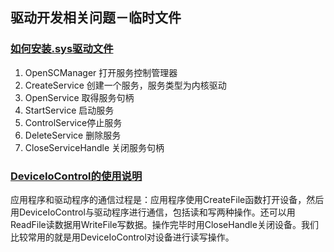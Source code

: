 ## 驱动开发相关问题－临时文件

### [如何安装.sys驱动文件](http://bbs.csdn.net/topics/210022789)

1. OpenSCManager 打开服务控制管理器
2. CreateService 创建一个服务，服务类型为内核驱动
3. OpenService   取得服务句柄
4. StartService  启动服务
5. ControlService停止服务
6. DeleteService 删除服务
7. CloseServiceHandle 关闭服务句柄

### [DeviceIoControl的使用说明](http://blog.csdn.net/lujunql/article/details/2532152)

应用程序和驱动程序的通信过程是：应用程序使用CreateFile函数打开设备，然后用DeviceIoControl与驱动程序进行通信，包括读和写两种操作。还可以用ReadFile读数据用WriteFile写数据。操作完毕时用CloseHandle关闭设备。我们比较常用的就是用DeviceIoControl对设备进行读写操作。

###
